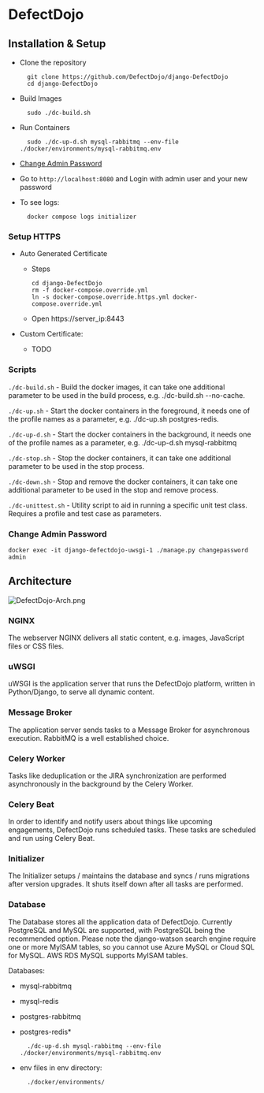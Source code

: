 # DefectDojo

## Installation & Setup

- Clone the repository 

        git clone https://github.com/DefectDojo/django-DefectDojo
        cd django-DefectDojo
- Build Images

        sudo ./dc-build.sh
- Run Containers
    
        sudo ./dc-up-d.sh mysql-rabbitmq --env-file ./docker/environments/mysql-rabbitmq.env
- [Change Admin Password](#change-admin-password)
- Go to `http://localhost:8080` and Login with admin user and your new password
- To see logs:

        docker compose logs initializer

### Setup HTTPS
- Auto Generated Certificate
  - Steps

        cd django-DefectDojo
        rm -f docker-compose.override.yml
        ln -s docker-compose.override.https.yml docker-compose.override.yml
  - Open https://server_ip:8443

- Custom Certificate:
  - TODO

### Scripts

`./dc-build.sh` - Build the docker images, it can take one additional parameter to be used in the build process, e.g. ./dc-build.sh --no-cache.

`./dc-up.sh` - Start the docker containers in the foreground, it needs one of the profile names as a parameter, e.g. ./dc-up.sh postgres-redis.

`./dc-up-d.sh` - Start the docker containers in the background, it needs one of the profile names as a parameter, e.g. ./dc-up-d.sh mysql-rabbitmq

`./dc-stop.sh` - Stop the docker containers, it can take one additional parameter to be used in the stop process.

`./dc-down.sh` - Stop and remove the docker containers, it can take one additional parameter to be used in the stop and remove process.

`./dc-unittest.sh` - Utility script to aid in running a specific unit test class. Requires a profile and test case as parameters.

### Change Admin Password

    docker exec -it django-defectdojo-uwsgi-1 ./manage.py changepassword admin

## Architecture

![DefectDojo-Arch.png](https://github.com/nxenon/DevSecOps/assets/61124903/5fe62fa5-e87b-4522-9c86-cfca447532ce)

### NGINX
The webserver NGINX delivers all static content, e.g. images, JavaScript files or CSS files.

### uWSGI
uWSGI is the application server that runs the DefectDojo platform, written in Python/Django, to serve all dynamic content.

### Message Broker
The application server sends tasks to a Message Broker for asynchronous execution. RabbitMQ is a well established choice.

### Celery Worker
Tasks like deduplication or the JIRA synchronization are performed asynchronously in the background by the Celery Worker.

### Celery Beat
In order to identify and notify users about things like upcoming engagements, DefectDojo runs scheduled tasks. These tasks are scheduled and run using Celery Beat.

### Initializer
The Initializer setups / maintains the database and syncs / runs migrations after version upgrades. It shuts itself down after all tasks are performed.

### Database
The Database stores all the application data of DefectDojo. Currently PostgreSQL and MySQL are supported, with PostgreSQL being the recommended option. Please note the django-watson search engine require one or more MyISAM tables, so you cannot use Azure MySQL or Cloud SQL for MySQL. AWS RDS MySQL supports MyISAM tables.

Databases:
- mysql-rabbitmq 
- mysql-redis 
- postgres-rabbitmq 
- postgres-redis*

        ./dc-up-d.sh mysql-rabbitmq --env-file ./docker/environments/mysql-rabbitmq.env

- env files in env directory:

        ./docker/environments/
